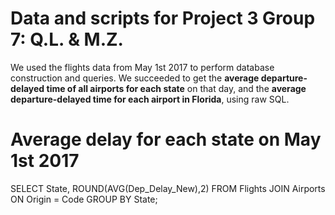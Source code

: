 # Data and scripts for Project 3 Group 7: Q.L. & M.Z.

We used the flights data from May 1st 2017 to perform database construction and queries.
We succeeded to get the **average departure-delayed time of all airports for each state** on that day, and the **average departure-delayed time for each airport in Florida**, using raw SQL.

>>>

# Average delay for each state on May 1st 2017

SELECT State, ROUND(AVG(Dep_Delay_New),2) FROM Flights JOIN Airports ON Origin = Code GROUP BY State;
